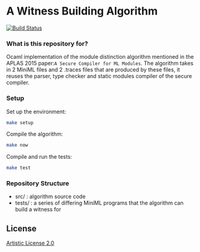 # A Witness Building Algorithm  #

[![Build Status](https://travis-ci.org/sylvarant/moduleml-witness-algorithm.svg?branch=master)](https://travis-ci.org/sylvarant/moduleml-witness-algorithm)

### What is this repository for? ###

Ocaml implementation of the module distinction algorithm mentioned in the
APLAS 2015 paper:`A Secure Compiler for ML Modules`.
The algorithm takes in 2 MiniML files and 2 .traces files that are produced by these files,
it reuses the parser, type checker and static modules compiler of the secure compiler.

### Setup ###
Set up the environment:
```bash
make setup
```
Compile the algorithm:
```bash
make now
```
Compile and run the tests:
```bash
make test
```


### Repository Structure ###
* src/ : algorithm source code
* tests/ : a series of differing MiniML programs that the algorithm can build a witness for

## License

[Artistic License 2.0](http://www.perlfoundation.org/artistic_license_2_0)
